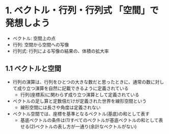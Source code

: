 # 1. ベクトル・行列・行列式 「空間」で発想しよう
- ベクトル: 空間上の点
- 行列: 空間から空間への写像
- 行列式: 行列による写像の結果の、体積の拡大率

## 1.1 ベクトルと空間
- 行列の演算は、行列をひとつの大きな数だと思ったときに、通常の数に対して成り立つ演算を自然に記載できるように定義されている
  - 行列(座標系)に関わらず成り立つ演算として定義されている
- ベクトルの足し算と定数倍だけが定義された世界を線形空間という
  - 線形空間には長さや角度は定義されない
- ベクトル空間では、座標を基準となるベクトル(基底)の和として表す
  - 基底ベクトルの条件は(1)すべてのベクトルが基底ベクトルの和として表せる(2)ベクトルの表し方が一通り(余計なベクトルがない)
